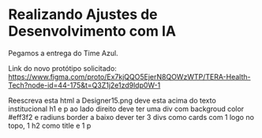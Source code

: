 # Realizando Ajustes de Desenvolvimento com IA

Pegamos a entrega do Time Azul.

Link do novo protótipo solicitado:
https://www.figma.com/proto/Ex7kjQQO5EjerN8QOWzWTP/TERA-Health-Tech?node-id=44-175&t=Q3Z1j2e1zd9ldp0W-1




Reescreva esta html a Designer15.png  deve esta acima do texto institucional h1 e p ao lado direito deve ter uma div com backgroud color #eff3f2 e radiuns border  a baixo dever ter 3 divs como cards com 1 logo no topo, 1 h2 como title e 1 p 